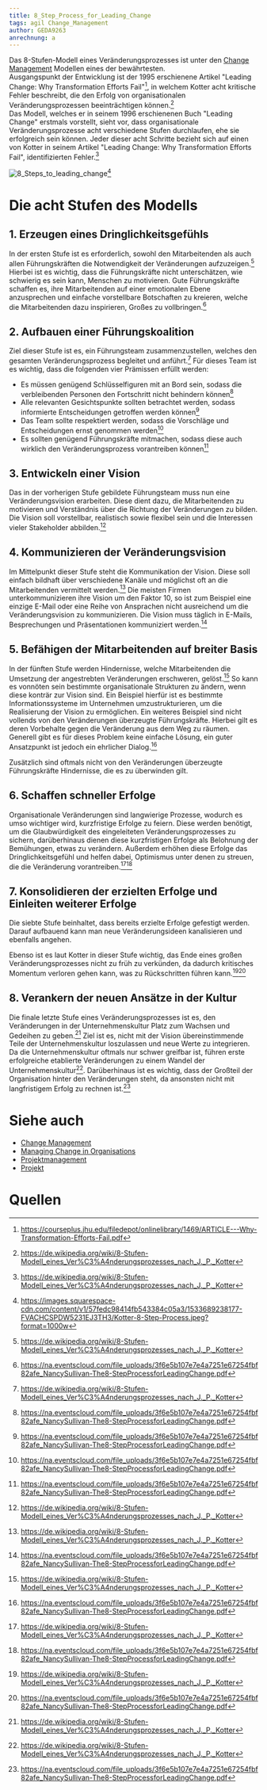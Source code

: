 ```yaml
---
title: 8_Step_Process_for_Leading_Change
tags: agil Change_Management
author: GEDA9263
anrechnung: a
---
```


Das 8-Stufen-Modell eines Veränderungsprozesses ist unter den [Change Management](https://github.com/ManagingProjectsSuccessfully/ManagingProjectsSuccessfully.github.io/blob/main/kb/Change_Management.md) Modellen eines der bewährtesten.  
Ausgangspunkt der Entwicklung ist der 1995 erschienene Artikel "Leading Change: Why Transformation Efforts Fail"[^4], in welchem Kotter acht kritische Fehler beschreibt, die den Erfolg von organisationalen Veränderungsprozessen beeinträchtigen können.[^1]  
Das Modell, welches er in seinem 1996 erschienenen Buch "Leading Change" erstmals vorstellt, sieht vor, dass organisationale Veränderungsprozesse acht verschiedene Stufen durchlaufen, ehe sie erfolgreich sein können. Jeder dieser acht Schritte bezieht sich auf einen von Kotter in seinem Artikel "Leading Change: Why Transformation Efforts Fail", identifizierten Fehler.[^1]

![8_Steps_to_leading_change](8_Step_Process_for_Leading_Change/Kotter-8-Step-Process.jpeg)[^2]

# Die acht Stufen des Modells
## 1. Erzeugen eines Dringlichkeitsgefühls
In der ersten Stufe ist es erforderlich, sowohl den Mitarbeitenden als auch allen Führungskräften die Notwendigkeit der Veränderungen aufzuzeigen.[^1] Hierbei ist es wichtig, dass die Führungskräfte nicht unterschätzen, wie schwierig es sein kann, Menschen zu motivieren. Gute Führungskräfte schaffen es, ihre Mitarbeitenden auf einer emotionalen Ebene anzusprechen und einfache vorstellbare Botschaften zu kreieren, welche die Mitarbeitenden dazu inspirieren, Großes zu vollbringen.[^3]
## 2. Aufbauen einer Führungskoalition  
Ziel dieser Stufe ist es, ein Führungsteam zusammenzustellen, welches den gesamten Veränderungsprozess begleitet und anführt.[^1] Für dieses Team ist es wichtig, dass die folgenden vier Prämissen erfüllt werden:

- Es müssen genügend Schlüsselfiguren mit an Bord sein, sodass die verbleibenden Personen den Fortschritt nicht behindern können[^3]
- Alle relevanten Gesichtspunkte sollten betrachtet werden, sodass informierte Entscheidungen getroffen werden können[^3]
- Das Team sollte respektiert werden, sodass die Vorschläge und Entscheidungen ernst genommen werden[^3]
- Es sollten genügend Führungskräfte mitmachen, sodass diese auch wirklich den Veränderungsprozess vorantreiben können[^3]

## 3. Entwickeln einer Vision
Das in der vorherigen Stufe gebildete Führungsteam muss nun eine Veränderungsvision erarbeiten. Diese dient dazu, die Mitarbeitenden zu motivieren und Verständnis über die Richtung der Veränderungen zu bilden. Die Vision soll vorstellbar, realistisch sowie flexibel sein und die Interessen vieler Stakeholder abbilden.[^1]
## 4. Kommunizieren der Veränderungsvision
Im Mittelpunkt dieser Stufe steht die Kommunikation der Vision. Diese soll einfach bildhaft über verschiedene Kanäle und möglichst oft an die Mitarbeitenden vermittelt werden.[^1] Die meisten Firmen unterkommunizieren ihre Vision um den Faktor 10, so ist zum Beispiel eine einzige E-Mail oder eine Reihe von Ansprachen nicht ausreichend um die Veränderungsvision zu kommunizieren. Die Vision muss täglich in E-Mails, Besprechungen und Präsentationen kommuniziert werden.[^3]
## 5. Befähigen der Mitarbeitenden auf breiter Basis
In der fünften Stufe werden Hindernisse, welche Mitarbeitenden die Umsetzung der angestrebten Veränderungen erschweren, gelöst.[^1] So kann es vonnöten sein bestimmte organisationale Strukturen zu ändern, wenn diese konträr zur Vision sind. Ein Beispiel hierfür ist es bestimmte Informationssysteme im Unternehmen umzustrukturieren, um die Realisierung der Vision zu ermöglichen. Ein weiteres Beispiel sind nicht vollends von den Veränderungen überzeugte Führungskräfte. Hierbei gilt es deren Vorbehalte gegen die Veränderung aus dem Weg zu räumen. Generell gibt es für dieses Problem keine einfache Lösung, ein guter Ansatzpunkt ist jedoch ein ehrlicher Dialog.[^3]

Zusätzlich sind oftmals nicht von den Veränderungen überzeugte Führungskräfte Hindernisse, die es zu überwinden gilt. 
## 6. Schaffen schneller Erfolge
Organisationale Veränderungen sind langwierige Prozesse, wodurch es umso wichtiger wird, kurzfristige Erfolge zu feiern. Diese werden benötigt, um die Glaubwürdigkeit des eingeleiteten Veränderungsprozesses zu sichern, darüberhinaus dienen diese kurzfristigen Erfolge als Belohnung der Bemühungen, etwas zu verändern. Außerdem erhöhen diese Erfolge das Dringlichkeitsgefühl und helfen dabei, Optimismus unter denen zu streuen, die die Veränderung vorantreiben.[^1][^3]
## 7. Konsolidieren der erzielten Erfolge und Einleiten weiterer Erfolge
Die siebte Stufe beinhaltet, dass bereits erzielte Erfolge gefestigt werden. Darauf aufbauend kann man neue Veränderungsideen kanalisieren und ebenfalls angehen. 

Ebenso ist es laut Kotter in dieser Stufe wichtig, das Ende eines großen Veränderungsprozesses nicht zu früh zu verkünden, da dadurch kritisches Momentum verloren gehen kann, was zu Rückschritten führen kann.[^1][^3]
## 8. Verankern der neuen Ansätze in der Kultur
Die finale letzte Stufe eines Veränderungsprozesses ist es, den Veränderungen in der Unternehmenskultur Platz zum Wachsen und Gedeihen zu geben.[^1] Ziel ist es, nicht mit der Vision übereinstimmende Teile der Unternehmenskultur loszulassen und neue Werte zu integrieren. Da die Unternehmenskultur oftmals nur schwer greifbar ist, führen erste erfolgreiche etablierte Veränderungen zu einem Wandel der Unternehmenskultur[^1]. Darüberhinaus ist es wichtig, dass der Großteil der Organisation hinter den Veränderungen steht, da ansonsten nicht mit langfristigem Erfolg zu rechnen ist.[^3]

# Siehe auch

* [Change Management](https://github.com/ManagingProjectsSuccessfully/ManagingProjectsSuccessfully.github.io/blob/main/kb/Change_Management.md)
* [Managing Change in Organisations](https://github.com/ManagingProjectsSuccessfully/ManagingProjectsSuccessfully.github.io/blob/main/kb/Managing_Change_in_Organisations.md)
* [Projektmanagement](https://github.com/ManagingProjectsSuccessfully/ManagingProjectsSuccessfully.github.io/blob/main/kb/Projektmanagement.md)
* [Projekt](https://github.com/ManagingProjectsSuccessfully/ManagingProjectsSuccessfully.github.io/blob/main/kb/Projekt.md)


# Quellen

[^1]: https://de.wikipedia.org/wiki/8-Stufen-Modell_eines_Ver%C3%A4nderungsprozesses_nach_J._P._Kotter
[^2]: https://images.squarespace-cdn.com/content/v1/57fedc98414fb543384c05a3/1533689238177-FVACHCSPDW5231EJ3TH3/Kotter-8-Step-Process.jpeg?format=1000w
[^3]: https://na.eventscloud.com/file_uploads/3f6e5b107e7e4a7251e67254fbf82afe_NancySullivan-The8-StepProcessforLeadingChange.pdf
[^4]: https://courseplus.jhu.edu/filedepot/onlinelibrary/1469/ARTICLE---Why-Transformation-Efforts-Fail.pdf

